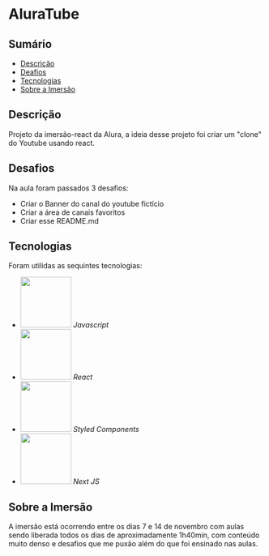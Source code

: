 <h1>AluraTube</h1>
<h2>Sumário</h2>
<ul>
  <li><a href="#desc">Descrição</a></li>
  <li><a href = "#desaf">Deafios</a></li>
  <li><a href = "#tec">Tecnologias</a></li>
  <li><a href="#sobre">Sobre a Imersão</a></li>
</ul>

<h2 id="desc">Descrição</h2>
Projeto da imersão-react da Alura, a ideia desse projeto foi criar um "clone" do Youtube usando react.

<h2 id="desaf">Desafios</h2>
Na aula foram passados 3 desafios:
<ul>
  <li>Criar o Banner do canal do youtube fictício</li>
  <li>Criar a área de canais favoritos</li>
  <li>Criar esse README.md</li>
</ul>

<h2 id="tec">Tecnologias</h2>
Foram utilidas as sequintes tecnologias:
<ul>
  <li><img width=100px src="https://upload.wikimedia.org/wikipedia/commons/6/6a/JavaScript-logo.png"><i>    Javascript</i></li>
  <li><img width=100px src="https://res.cloudinary.com/practicaldev/image/fetch/s--qo_Wp38Z--/c_limit%2Cf_auto%2Cfl_progressive%2Cq_auto%2Cw_880/https://dev-to-uploads.s3.amazonaws.com/i/e0nl7ziy1la7bpwj7rsp.png"><i>    React</i></li>
<li><img width=100px src="https://www.styled-components.com/atom.png"><i>    Styled Components</i></li>
<li><img width=100px src="https://ui-lib.com/blog/wp-content/uploads/2021/12/nextjs-boilerplate-logo.png"><i>    Next JS</i></li>  
</ul>

<h2 id="sobre">Sobre a Imersão</h2>
A imersão está ocorrendo entre os dias 7 e 14 de novembro com aulas sendo liberada todos os dias de aproximadamente 1h40min, com conteúdo muito denso e desafios que me puxão além do que foi ensinado nas aulas.
